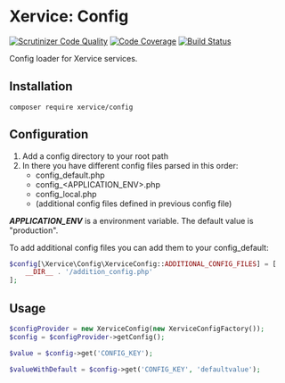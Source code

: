 Xervice: Config
====

[![Scrutinizer Code Quality](https://scrutinizer-ci.com/g/xervice/config/badges/quality-score.png?b=master)](https://scrutinizer-ci.com/g/xervice/config/?branch=master)
[![Code Coverage](https://scrutinizer-ci.com/g/xervice/config/badges/coverage.png?b=master)](https://scrutinizer-ci.com/g/xervice/config/?branch=master)
[![Build Status](https://travis-ci.org/xervice/config.svg?branch=master)](https://travis-ci.org/xervice/config)

Config loader for Xervice services.

Installation
---------------------
```
composer require xervice/config
```

Configuration
---------------------
1. Add a config directory to your root path
2.  In there you have different config files parsed in this order:
    * config_default.php
    * config_<APPLICATION_ENV>.php
    * config_local.php
    * (additional config files defined in previous config file)

***APPLICATION_ENV*** is a environment variable. The default value is "production".

To add additional config files you can add them to your config_default:
```php
$config[\Xervice\Config\XerviceConfig::ADDITIONAL_CONFIG_FILES] = [
    __DIR__ . '/addition_config.php'
];
```

Usage
--------------------
```php
$configProvider = new XerviceConfig(new XerviceConfigFactory());
$config = $configProvider->getConfig();

$value = $config->get('CONFIG_KEY');

$valueWithDefault = $config->get('CONFIG_KEY', 'defaultvalue');
```